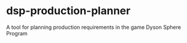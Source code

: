 # dsp-production-planner
A tool for planning production requirements in the game Dyson Sphere Program
